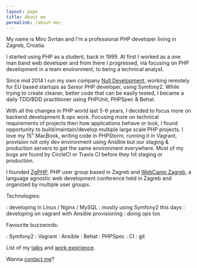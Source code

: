 ```yaml
---
layout: page
title: About me
permalink: /about-me/
---
```

My name is Miro Svrtan and I'm a professional PHP developer living in Zagreb, Croatia.

I started using PHP as a student, back in 1999. At first I worked as a one man band web developer and from there I progressed, via focusing on PHP development in a team environment, to being a technical analyst.

Since mid 2014 I run my own company [Null Development][nulldev], working remotely for EU based startups as Senior PHP developer, using Symfony2. While trying to create cleaner, better code that can be easily tested, I became a daily TDD/BDD practitioner using PHPUnit, PHPSpec & Behat. 

With all the changes in PHP world last 5-6 years, I decided to focus more on backend development & ops work. Focusing more on technical requirements of projects then how applications behave or look, I found opportunity to build/maintain/develop multiple large scale PHP projects. I love my 15" MacBook, writing code in PHPStorm, running it in Vagrant, provision not only dev environment using Ansible but our staging & production servers to get the same environment everywhere. Most of my bugs are found by CircleCI or Travis CI before they hit staging or production.

I founded [ZgPHP][zgphp], PHP user group based in Zagreb and [WebCamp Zagreb][wczg], a language agnostic web development conference held in Zagreb and organized by multiple user groups. 

Technologies:

: developing in Linux / Nginx / MySQL
: mostly using Symfony2 this days
: developing on vagrant with Ansible provisioning
: doing ops too

Favourite buzzwords:

: Symfony2
: Vagrant
: Ansible
: Behat
: PHPSpec
: CI
: git


List of my [talks](/about-me/talks/) and [work expirience](/about-me/work/). 

Wanna [contact me](/about-me/contact/)? 

[zgphp]: http://www.meetup.com/ZgPHP-meetup/
[wczg]: http://webcampzg.org/
[nulldev]: http://www.nulldevelopment.hr/
